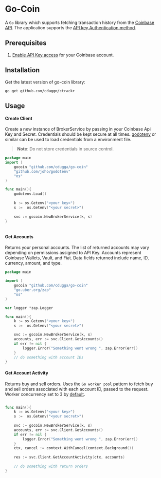 # Go-Coin

A `Go` library which supports fetching transaction history from the [Coinbase API](https://developers.coinbase.com/). The application supports the [API key Authentication method](https://developers.coinbase.com/docs/wallet/api-key-authentication).

## Prerequisites

1.  [Enable API Key access](https://www.coinbase.com/settings/api) for your Coinbase account. 

## Installation

Get the latest version of go-coin library:
```
go get github.com/cduggn/ctrackr
```

## Usage

#### Create Client 

Create a new instance of BrokerService by passing in your Coinbase Api Key and Secret. Credentials should be kept secure at all times. [godotenv](https://github.com/joho/godotenv) or similar can be used to load credentials from a environment file.

>**Note**: Do not store credentials in source control. 

```Go
package main
import (
	gocoin "github.com/cdugga/go-coin"
	"github.com/joho/godotenv"
	"os"
)

func main(){
	godotenv.Load()
	
	k := os.Getenv("<your key>")
    s :=  os.Getenv("<your secret>")
    
    svc := gocoin.NewBrokerService(k, s)
}
 
```

#### Get Accounts

Returns your personal accounts. The list of returned accounts may vary depending on permissions assigned to API Key. Accounts represent Coinbase Wallets, Vault, and Fiat. Data fields returned include name, ID, currency, amount, and type.

```Go
package main

import (
	gocoin "github.com/cdugga/go-coin"
	"go.uber.org/zap"
	"os"
)

var logger *zap.Logger

func main(){
	k := os.Getenv("<your key>")
	s :=  os.Getenv("<your secret>")

	svc := gocoin.NewBrokerService(k, s)
    accounts, err := svc.Client.GetAccounts()
    if err != nil {
        logger.Error("Something went wrong ", zap.Error(err))
    }
	// do something with account IDs
}
```
#### Get Account Activity

Returns buy and sell orders. Uses the `Go worker pool` pattern to fetch buy and sell orders associated with each account ID, passed to the request. Worker concurrency set to 3 by [default](https://github.com/cdugga/go-coin/blob/main/brokerService.go#L15). 

```Go

func main(){
    k := os.Getenv("<your key>")
    s :=  os.Getenv("<your secret>")
    
    svc := gocoin.NewBrokerService(k, s)
    accounts, err := svc.Client.GetAccounts()
    if err != nil {
        logger.Error("Something went wrong ", zap.Error(err))
    }
    ctx, cancel := context.WithCancel(context.Background())
    
    res := svc.Client.GetAccountActivity(ctx, accounts)
	
	// do something with return orders
}
```